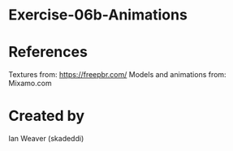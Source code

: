 # Exercise-06b-Animations

# References

Textures from: https://freepbr.com/
Models and animations from: Mixamo.com

# Created by 
Ian Weaver (skadeddi)
